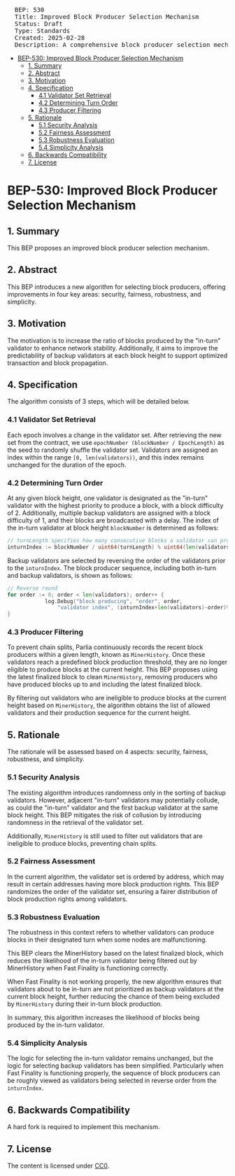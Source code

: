 <pre>
  BEP: 530
  Title: Improved Block Producer Selection Mechanism
  Status: Draft
  Type: Standards
  Created: 2025-02-28
  Description: A comprehensive block producer selection mechanism designed to enhance security, fairness, robustness, and simplicity.
</pre>

- [BEP-530: Improved Block Producer Selection Mechanism](#bep-530-improved-block-producer-selection-mechanism)
  - [1. Summary](#1-summary)
  - [2. Abstract](#2-abstract)
  - [3. Motivation](#3-motivation)
  - [4. Specification](#4-specification)
    - [4.1 Validator Set Retrieval](#41-validator-set-retrieval)
    - [4.2 Determining Turn Order](#42-determining-turn-order)
    - [4.3 Producer Filtering](#43-producer-filtering)
  - [5. Rationale](#5-rationale)
    - [5.1 Security Analysis](#51-security-analysis)
    - [5.2 Fairness Assessment](#52-fairness-assessment)
    - [5.3 Robustness Evaluation](#53-robustness-evaluation)
    - [5.4 Simplicity Analysis](#54-simplicity-analysis)
  - [6. Backwards Compatibility](#6-backwards-compatibility)
  - [7. License](#7-license)

# BEP-530: Improved Block Producer Selection Mechanism

## 1. Summary
This BEP proposes an improved block producer selection mechanism.

## 2. Abstract
This BEP introduces a new algorithm for selecting block producers, offering improvements in four key areas: security, fairness, robustness, and simplicity.

## 3. Motivation
The motivation is to increase the ratio of blocks produced by the "in-turn" validator to enhance network stability. Additionally, it aims to improve the predictability of backup validators at each block height to support optimized transaction and block propagation.

## 4. Specification
The algorithm consists of 3 steps, which will be detailed below.

### 4.1 Validator Set Retrieval
Each epoch involves a change in the validator set. After retrieving the new set from the contract, we use `epochNumber (blockNumber / EpochLength)` as the seed to randomly shuffle the validator set. Validators are assigned an index within the range `[0, len(validators))`, and this index remains unchanged for the duration of the epoch.

### 4.2 Determining Turn Order
At any given block height, one validator is designated as the "in-turn" validator with the highest priority to produce a block, with a block difficulty of 2. Additionally, multiple backup validators are assigned with a block difficulty of 1, and their blocks are broadcasted with a delay. The index of the in-turn validator at block height     `blockNumber` is determined as follows:
```Go
// turnLength specifies how many consecutive blocks a validator can produce
inturnIndex := blockNumber / uint64(turnLength) % uint64(len(validators))
```

Backup validators are selected by reversing the order of the validators prior to the `inturnIndex`. The block producer sequence, including both in-turn and backup validators, is shown as follows:
```Go
// Reverse round	
for order := 0; order < len(validators); order++ {
			log.Debug("block producing", "order", order,
				"validator index", (inturnIndex+len(validators)-order)%len(validators))
}
```

### 4.3 Producer Filtering
To prevent chain splits, Parlia continuously records the recent block producers within a given length, known as `MinerHistory`. Once these validators reach a predefined block production threshold, they are no longer eligible to produce blocks at the current height. This BEP proposes using the latest finalized block to clean `MinerHistory`, removing producers who have produced blocks up to and including the latest finalized block.

By filtering out validators who are ineligible to produce blocks at the current height based on `MinerHistory`, the algorithm obtains the list of allowed validators and their production sequence for the current height.

## 5. Rationale
The rationale will be assessed based on 4 aspects: security, fairness, robustness, and simplicity.

### 5.1 Security Analysis
The existing algorithm introduces randomness only in the sorting of backup validators. However, adjacent "in-turn" validators may potentially collude, as could the "in-turn" validator and the first backup validator at the same block height. This BEP mitigates the risk of collusion by introducing randomness in the retrieval of the validator set. 

Additionally, `MinerHistory` is still used to filter out validators that are ineligible to produce blocks, preventing chain splits.

### 5.2 Fairness Assessment
In the current algorithm, the validator set is ordered by address, which may result in certain addresses having more block production rights. This BEP randomizes the order of the validator set, ensuring a fairer distribution of block production rights among validators.

### 5.3 Robustness Evaluation
The robustness in this context refers to whether validators can produce blocks in their designated turn when some nodes are malfunctioning.

This BEP clears the MinerHistory based on the latest finalized block, which reduces the likelihood of the in-turn validator being filtered out by MinerHistory when Fast Finality is functioning correctly.

When Fast Finality is not working properly, the new algorithm ensures that validators about to be in-turn are not prioritized as backup validators at the current block height, further reducing the chance of them being excluded by `MinerHistory` during their in-turn block production.

In summary, this algorithm increases the likelihood of blocks being produced by the in-turn validator.

### 5.4 Simplicity Analysis
The logic for selecting the in-turn validator remains unchanged, but the logic for selecting backup validators has been simplified. Particularly when Fast Finality is functioning properly, the sequence of block producers can be roughly viewed as validators being selected in reverse order from the `inturnIndex`.

## 6. Backwards Compatibility
A hard fork is required to implement this mechanism.

## 7. License
The content is licensed under [CC0](https://creativecommons.org/publicdomain/zero/1.0/).